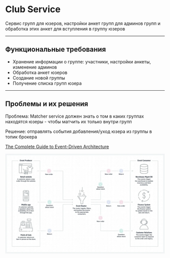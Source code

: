 # Club Service

Сервис групп для юзеров, настройки анкет групп для админов групп и обработка этих анкет для вступления в группу юзеров

---

## Функциональные требования

- Хранение информации о группе: участники, настройки анкеты, изменение админов
- Обработка анкет юзеров
- Создание новой группы
- Получение списка групп юзера

---

## Проблемы и их решения

Проблема: Matcher service должен знать о том в каких группах находятся юзеры - чтобы матчить их только внутри групп

Решение: отправлять события добавления/уход юзера из группы в топик брокера

[The Complete Guide to Event-Driven Architecture](https://medium.com/@seetharamugn/the-complete-guide-to-event-driven-architecture-b25226594227)

![image.png](doc/img/image.png)